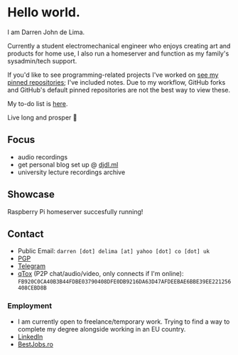 # Hello world.
I am Darren John de Lima. 

Currently a student electromechanical engineer who enjoys creating art and products for home use, I also run a homeserver and function as my family's sysadmin/tech support.

If you'd like to see programming-related projects I've worked on [see my pinned repositories](Pinned.md); I've included notes. Due to my workflow, GitHub forks and GitHub's default pinned repositories are not the best way to view these.

My to-do list is [here](TODO.md).

Live long and prosper 🖖

## Focus
- audio recordings
- get personal blog set up @ [djdl.ml](https://djdl.ml)
- university lecture recordings archive

## Showcase
Raspberry Pi homeserver succesfully running!

## Contact
- Public Email: ```darren [dot] delima [at] yahoo [dot] co [dot] uk``` 
- [PGP](https://raw.githubusercontent.com/Darthagnon/Darthagnon/master/pgpgpg/Darren%20John%20de%20Lima_0x2BE6352D_public.asc)
- [Telegram](https://t.me/Darthagnon) 
- [qTox](https://qtox.github.io/) (P2P chat/audio/video, only connects if I'm online): ```FB920C0CA40B3B44FDBE03790408DFE0DB9216DA63D47AFDEEBAE6BBE39EE221256408CEBD8B```

### Employment
- I am currently open to freelance/temporary work. Trying to find a way to complete my degree alongside working in an EU country.
- [LinkedIn](https://www.linkedin.com/in/darrendelima/)
- [BestJobs.ro](https://www.bestjobs.eu/en/cv/230c63f8-ae2c-41ed-ad94-01a879fa87d6)